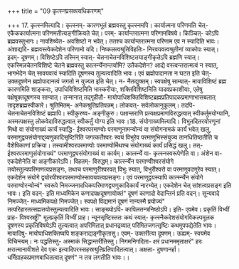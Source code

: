 +++
title = "09 कृत्स्नप्रसक्त्यधिकरणम्"

+++
17. कृत्स्नमित्यादि। कृत्स्नम्- कारणभूतं ब्रह्मवस्तु कृत्स्नमपि। कार्यात्मना परिणमति चेत्- एकैककार्यात्मना परिणमतीत्यङ्गीक्रियते चेत्। परम्- कार्यान्तरात्मना परिणामविषये। किञ्चित्- कोऽपि ब्रह्मवस्तुभागः। नावशिष्येत- अवशिष्टो न भवेत्। ततश्च कार्यान्तरात्मना परिणाम एव न स्यादिति भावः। अंशाद्यदि- ब्रह्मवस्त्वेकदेशेन परिणामो यदि। निष्कलत्वश्रुतिविहतिः- निरवयवत्वश्रुतीनां व्याकोपः स्यात्। इदम्- दूषणम्। विशिष्टेऽपि तस्मिन् स्यात्- चेतनाचेतनविशिष्टतयाङ्गीकृतेऽपि ब्रह्मणि स्यात्। एकस्मिन्नचेतनविशिष्टे चेतने ब्रह्मवस्तु कार्त्स्न्येनान्तर्यामि? उतैकदेशेन? आद्ये वस्त्वन्तरात्मत्वं न स्यात्, भागभेदेन चेत् सावयवत्वं स्यादिति दूषणस्य तुल्यत्वादिति भावः। एवं ब्रह्मोपादानता न घटत इति चेत्- उक्तदूषणेन ब्रह्मोपादानत्वं जगतो न युज्यत इति चेत्। न- नैतद्युक्तम्। स्वपक्षेषु साम्यात्- मायाविशिष्टं ब्रह्म कारणमिति शाङ्कराः, उपाधिविशिष्टमिति भास्करीयाः, शक्तिविशिष्टमिति यादवप्रकाशीयाः, एतेषु पक्षेषूक्तदूषणस्य साम्यात्। तन्मानात् तद्गृहीतौ- मायोपाधिशक्तिविशिष्टब्रह्मप्रतिपादकप्रमाणाभासबलात् तादृशब्रह्मस्वीकारे। श्रुतिमितम्- अनेकश्रुतिप्रतिपन्नम्। लोकवत्- सर्वलोकानुकूलम्। तदपि- चेतनाचेतनविशिष्टं ब्रह्मापि। स्वीकुरुष्व- अङ्गीकुरु। पक्षान्तराणि प्रत्यक्षप्रमाणविरुद्धत्वात् स्वीकर्तुमयोग्यानि, अस्मत्पक्षस्तु लोकवेदाविरुद्धत्वात् स्वीकर्तुं योग्य इति भावः।18. संयोगाख्यमित्यादि। विभुतदितरयोरणूनां मिथो वा संयोगाख्यं कार्यं स्याद्धि- ईश्वरपरमाण्वोः परमाणूनामन्योन्यं वा संयोगनामकं कार्यं भवेत् खलु, परमाणुद्वयसंयोगाद्द्व्यणुकादिसृष्टिरिति जगत्कर्तेश्वरः स्वयं विभुरेव परमाणुभिस्संयुज्य तानधितिष्ठतीति च वैशेषिकाणां प्रक्रिया। तस्यामीश्वरपरमाण्वोः परमाण्वोर्मिथश्च संयोगाख्यं कार्यं प्रसिद्धं खलु। तत्- ईश्वरपरमाणुसंयोगाख्यं" परमाणुद्व्यसंयोगाख्यं वा कार्यम्। कार्त्स्न्ये वा- कृत्स्नस्वरूपेणेति वा। अंशेन वा- एकदेशेनेति वा अङ्गीकारेऽपि। विहतम्- विरुद्धम्। कार्त्स्न्येन परमाण्वीश्वरसंयोगे तयोस्तुल्यपरिमाणत्वप्रसङ्गः, तथाच परमाणुरीश्वरवत् विभुः स्यात्, विभुरीश्वरो वा परमाणुवदणुरेव स्यात्। एकदेशेन संयोगे द्वयोरपीश्वरपरमाण्वोस्सावयवत्वप्रसङ्गः। एवं परमाणुद्वयस्यापि कार्त्स्न्येन संयोगे परमाण्वोरन्योन्यं" स्वरूपे निमज्जनादधिकपरिमाणद्व्यणुकादिकार्यं नारभ्येत्। एकदेशेन चेत् सांशत्वप्रसङ्ग इति भावः। इति वदन्- इति माध्यमिकेन कणादपक्षदूषणायोक्तं" दूषणं काणादो वेदान्तिनं प्रति वदन्। सून्यवादे निमज्जेत्- माध्यमिकपक्षे निमज्जेत्। स्वपक्षे विद्यमानं दूषणं नान्यस्मै प्रयोज्यं" तत्परिहारतत्सह्यतयोस्तुल्यत्वादिति भावः। साङ्ख्योऽपि- कापिलतन्त्रनिष्ठोऽपि। इति- एवमेव। प्रकृतिं विभ्वीं प्राह- विश्वस्रष्ट्रीं" मूलप्रकृतिं विभ्वीं प्राह। न्यूनसृष्टिस्ततः कथं स्यात्- कृत्स्नैकदेशसंयोगविकल्पमूलक दूषणस्य प्रकृतिविषयेऽपि तुल्यत्वात् अपरिमितात् प्रधानद्रव्यात् परिमितजगत्सृष्टिः कथमुपपद्येतेति भावः। मायादिषु- मायोपाधिशक्तिष्वपि शङ्कराद्यङ्गीकृतासु। एवम्- उक्तरीत्या दूषणम्। ऊह्यम्- स्वयमेव विचिन्त्यम्। नः पद्धतिस्तु- अस्माकं सिद्धान्तरीतिस्तु। निगमनिगदिता- क्षरं प्रधानममृताक्षरं" हरः क्षरात्मानावीशते देव एकः इत्यादिपरस्सहस्रश्रुतिप्रतिपादितत्वात्। अक्षता- दुषणानर्हा। धर्मिग्राहकप्रमाणबाधितत्वात् दूषणं" न तत्र लगतीति भावः।।